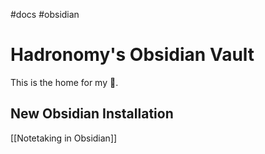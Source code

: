 
#docs #obsidian 
# Hadronomy's Obsidian Vault

This is the home for my 🧠.

## New Obsidian Installation
[[Notetaking in Obsidian]]
